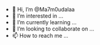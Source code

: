 - 👋 Hi, I’m @Ma7m0udalaa
- 👀 I’m interested in ...
- 🌱 I’m currently learning ...
- 💞️ I’m looking to collaborate on ...
- 📫 How to reach me ...

<!---
Ma7m0udalaa/Ma7m0udalaa is a ✨ special ✨ repository because its `README.md` (this file) appears on your GitHub profile.
You can click the Preview link to take a look at your changes.
--->
